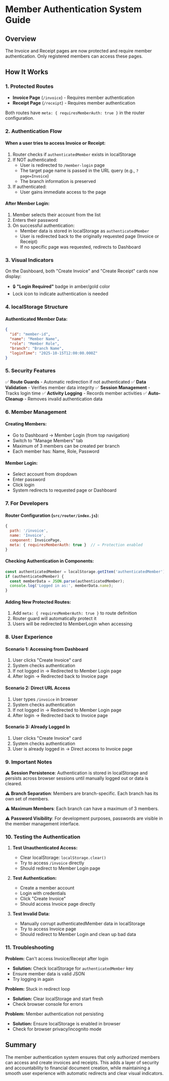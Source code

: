 # Member Authentication System Guide

## Overview
The Invoice and Receipt pages are now protected and require member authentication. Only registered members can access these pages.

## How It Works

### 1. **Protected Routes**
- **Invoice Page** (`/invoice`) - Requires member authentication
- **Receipt Page** (`/receipt`) - Requires member authentication

Both routes have `meta: { requiresMemberAuth: true }` in the router configuration.

### 2. **Authentication Flow**

#### When a user tries to access Invoice or Receipt:
1. Router checks if `authenticatedMember` exists in localStorage
2. If NOT authenticated:
   - User is redirected to `/member-login` page
   - The target page name is passed in the URL query (e.g., `?page=Invoice`)
   - The branch information is preserved
3. If authenticated:
   - User gains immediate access to the page

#### After Member Login:
1. Member selects their account from the list
2. Enters their password
3. On successful authentication:
   - Member data is stored in localStorage as `authenticatedMember`
   - User is redirected back to the originally requested page (Invoice or Receipt)
   - If no specific page was requested, redirects to Dashboard

### 3. **Visual Indicators**
On the Dashboard, both "Create Invoice" and "Create Receipt" cards now display:
- 🔒 **"Login Required"** badge in amber/gold color
- Lock icon to indicate authentication is needed

### 4. **localStorage Structure**

#### Authenticated Member Data:
```json
{
  "id": "member-id",
  "name": "Member Name",
  "role": "Member Role",
  "branch": "Branch Name",
  "loginTime": "2025-10-15T12:00:00.000Z"
}
```

### 5. **Security Features**

✅ **Route Guards** - Automatic redirection if not authenticated
✅ **Data Validation** - Verifies member data integrity
✅ **Session Management** - Tracks login time
✅ **Activity Logging** - Records member activities
✅ **Auto-Cleanup** - Removes invalid authentication data

### 6. **Member Management**

#### Creating Members:
- Go to Dashboard → Member Login (from top navigation)
- Switch to "Manage Members" tab
- Maximum of 3 members can be created per branch
- Each member has: Name, Role, Password

#### Member Login:
- Select account from dropdown
- Enter password
- Click login
- System redirects to requested page or Dashboard

### 7. **For Developers**

#### Router Configuration (`src/router/index.js`):
```javascript
{
  path: '/invoice',
  name: 'Invoice',
  component: InvoicePage,
  meta: { requiresMemberAuth: true }  // ← Protection enabled
}
```

#### Checking Authentication in Components:
```javascript
const authenticatedMember = localStorage.getItem('authenticatedMember');
if (authenticatedMember) {
  const memberData = JSON.parse(authenticatedMember);
  console.log('Logged in as:', memberData.name);
}
```

#### Adding New Protected Routes:
1. Add `meta: { requiresMemberAuth: true }` to route definition
2. Router guard will automatically protect it
3. Users will be redirected to MemberLogin when accessing

### 8. **User Experience**

#### Scenario 1: Accessing from Dashboard
1. User clicks "Create Invoice" card
2. System checks authentication
3. If not logged in → Redirected to Member Login page
4. After login → Redirected back to Invoice page

#### Scenario 2: Direct URL Access
1. User types `/invoice` in browser
2. System checks authentication
3. If not logged in → Redirected to Member Login page
4. After login → Redirected back to Invoice page

#### Scenario 3: Already Logged In
1. User clicks "Create Invoice" card
2. System checks authentication
3. User is already logged in → Direct access to Invoice page

### 9. **Important Notes**

⚠️ **Session Persistence**: Authentication is stored in localStorage and persists across browser sessions until manually logged out or data is cleared.

⚠️ **Branch Separation**: Members are branch-specific. Each branch has its own set of members.

⚠️ **Maximum Members**: Each branch can have a maximum of 3 members.

⚠️ **Password Visibility**: For development purposes, passwords are visible in the member management interface.

### 10. **Testing the Authentication**

1. **Test Unauthenticated Access:**
   - Clear localStorage: `localStorage.clear()`
   - Try to access `/invoice` directly
   - Should redirect to Member Login page

2. **Test Authentication:**
   - Create a member account
   - Login with credentials
   - Click "Create Invoice"
   - Should access Invoice page directly

3. **Test Invalid Data:**
   - Manually corrupt authenticatedMember data in localStorage
   - Try to access Invoice page
   - Should redirect to Member Login and clean up bad data

### 11. **Troubleshooting**

**Problem:** Can't access Invoice/Receipt after login
- **Solution:** Check localStorage for `authenticatedMember` key
- Ensure member data is valid JSON
- Try logging in again

**Problem:** Stuck in redirect loop
- **Solution:** Clear localStorage and start fresh
- Check browser console for errors

**Problem:** Member authentication not persisting
- **Solution:** Ensure localStorage is enabled in browser
- Check for browser privacy/incognito mode

## Summary

The member authentication system ensures that only authorized members can access and create invoices and receipts. This adds a layer of security and accountability to financial document creation, while maintaining a smooth user experience with automatic redirects and clear visual indicators.
